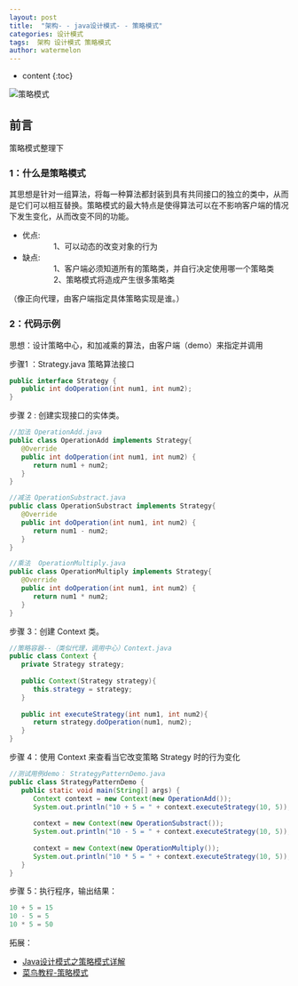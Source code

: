 ```yaml
---
layout: post
title:  "架构- - java设计模式- - 策略模式"
categories: 设计模式
tags:  架构 设计模式 策略模式
author: watermelon
---
```

* content
{:toc}

![策略模式](https://img2.ph.126.net/a0janvCV31mViU2Sca86gQ==/6597310559705521169.jpg)
## 前言
策略模式整理下





### 1：什么是策略模式
  其思想是针对一组算法，将每一种算法都封装到具有共同接口的独立的类中，从而是它们可以相互替换。策略模式的最大特点是使得算法可以在不影响客户端的情况下发生变化，从而改变不同的功能。

* 优点:  
　　　　1、可以动态的改变对象的行为  
* 缺点:  
　　　　1、客户端必须知道所有的策略类，并自行决定使用哪一个策略类  
　　　　2、策略模式将造成产生很多策略类

（像正向代理，由客户端指定具体策略实现是谁。）

### 2：代码示例
思想：设计策略中心，和加减乘的算法，由客户端（demo）来指定并调用

步骤1 ：Strategy.java 策略算法接口
```java
public interface Strategy {
   public int doOperation(int num1, int num2);
}
```

步骤 2 : 创建实现接口的实体类。

```java
//加法 OperationAdd.java
public class OperationAdd implements Strategy{
   @Override
   public int doOperation(int num1, int num2) {
      return num1 + num2;
   }
}

//减法 OperationSubstract.java
public class OperationSubstract implements Strategy{
   @Override
   public int doOperation(int num1, int num2) {
      return num1 - num2;
   }
}

//乘法  OperationMultiply.java
public class OperationMultiply implements Strategy{
   @Override
   public int doOperation(int num1, int num2) {
      return num1 * num2;
   }
}
```

步骤 3：创建 Context 类。

```java
//策略容器--（类似代理，调用中心）Context.java
public class Context {
   private Strategy strategy;
 
   public Context(Strategy strategy){
      this.strategy = strategy;
   }
 
   public int executeStrategy(int num1, int num2){
      return strategy.doOperation(num1, num2);
   }
}
```

步骤 4：使用 Context 来查看当它改变策略 Strategy 时的行为变化

```java
//测试用例demo： StrategyPatternDemo.java
public class StrategyPatternDemo {
   public static void main(String[] args) {
      Context context = new Context(new OperationAdd());    
      System.out.println("10 + 5 = " + context.executeStrategy(10, 5));
 
      context = new Context(new OperationSubstract());      
      System.out.println("10 - 5 = " + context.executeStrategy(10, 5));
 
      context = new Context(new OperationMultiply());    
      System.out.println("10 * 5 = " + context.executeStrategy(10, 5));
   }
}
```

步骤 5：执行程序，输出结果：
```java
10 + 5 = 15
10 - 5 = 5
10 * 5 = 50
```

拓展：
* [Java设计模式之策略模式详解](https://baijiahao.baidu.com/s?id=1601547440739500969&wfr=spider&for=pc)  
* [菜鸟教程-策略模式](http://www.runoob.com/design-pattern/strategy-pattern.html)  
